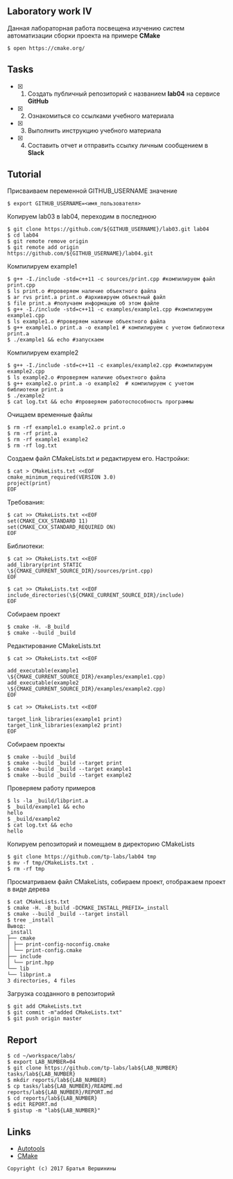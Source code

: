 ## Laboratory work IV

Данная лабораторная работа посвещена изучению систем автоматизации сборки проекта на примере **CMake**

```ShellSession
$ open https://cmake.org/
```

## Tasks

- [X] 1. Создать публичный репозиторий с названием **lab04** на сервисе **GitHub**
- [X] 2. Ознакомиться со ссылками учебного материала
- [X] 3. Выполнить инструкцию учебного материала
- [X] 4. Составить отчет и отправить ссылку личным сообщением в **Slack**

## Tutorial
Присваиваем переменной GITHUB_USERNAME значение
```ShellSession
$ export GITHUB_USERNAME=<имя_пользователя>
```
Копируем lab03 в lab04, переходим в последнюю
```ShellSession
$ git clone https://github.com/${GITHUB_USERNAME}/lab03.git lab04
$ cd lab04
$ git remote remove origin
$ git remote add origin https://github.com/${GITHUB_USERNAME}/lab04.git
```
Компилируем example1
```ShellSession
$ g++ -I./include -std=c++11 -c sources/print.cpp #компилируем файл print.cpp
$ ls print.o #проверяем наличие объектного файла
$ ar rvs print.a print.o #архивируем объектный файл
$ file print.a #получаем информацию об этом файле
$ g++ -I./include -std=c++11 -c examples/example1.cpp #компилируем example1.cpp
$ ls example1.o #проверяем наличие объектного файла                                      
$ g++ example1.o print.a -o example1 # компилируем с учетом библиотеки print.a
$ ./example1 && echo #запускаем                                   
```
Компилируем example2
```ShellSession
$ g++ -I./include -std=c++11 -c examples/example2.cpp #компилируем example2.cpp
$ ls example2.o #проверяем наличие объектного файла           
$ g++ example2.o print.a -o example2  # компилируем с учетом библиотеки print.a
$ ./example2
$ cat log.txt && echo #проверяем работоспособность программы
```
Очищаем временные файлы
```ShellSession
$ rm -rf example1.o example2.o print.o 
$ rm -rf print.a 
$ rm -rf example1 example2
$ rm -rf log.txt
```
Создаем файл CMakeLists.txt и редактируем его.
Настройки:
```ShellSession 
$ cat > CMakeLists.txt <<EOF
cmake_minimum_required(VERSION 3.0)
project(print)
EOF
```
Требования:
```ShellSession
$ cat >> CMakeLists.txt <<EOF
set(CMAKE_CXX_STANDARD 11)
set(CMAKE_CXX_STANDARD_REQUIRED ON)
EOF
```
Библиотеки:
```ShellSession
$ cat >> CMakeLists.txt <<EOF
add_library(print STATIC \${CMAKE_CURRENT_SOURCE_DIR}/sources/print.cpp)
EOF
```

```ShellSession
$ cat >> CMakeLists.txt <<EOF
include_directories(\${CMAKE_CURRENT_SOURCE_DIR}/include)
EOF
```
Собираем проект
```ShellSession
$ cmake -H. -B_build
$ cmake --build _build
```
Редактирование CMakeLists.txt
```ShellSession
$ cat >> CMakeLists.txt <<EOF

add_executable(example1 \${CMAKE_CURRENT_SOURCE_DIR}/examples/example1.cpp)
add_executable(example2 \${CMAKE_CURRENT_SOURCE_DIR}/examples/example2.cpp)
EOF
```

```ShellSession
$ cat >> CMakeLists.txt <<EOF

target_link_libraries(example1 print)
target_link_libraries(example2 print)
EOF
```
Собираем проекты
```ShellSession
$ cmake --build _build
$ cmake --build _build --target print
$ cmake --build _build --target example1
$ cmake --build _build --target example2
```
Проверяем работу примеров
```ShellSession
$ ls -la _build/libprint.a
$ _build/example1 && echo
hello
$ _build/example2
$ cat log.txt && echo
hello
```
Копируем репозиторий и помещаем в директорию CMakeLists 
```ShellSession
$ git clone https://github.com/tp-labs/lab04 tmp
$ mv -f tmp/CMakeLists.txt .
$ rm -rf tmp
```
Просматриваем файл CMakeLists, собираем проект, отображаем проект в виде дерева
```ShellSession
$ cat CMakeLists.txt
$ cmake -H. -B_build -DCMAKE_INSTALL_PREFIX=_install
$ cmake --build _build --target install
$ tree _install
Вывод: 
_install
├── cmake
│ ├── print-config-noconfig.cmake
│ └── print-config.cmake
├── include
│ └── print.hpp
└── lib
└── libprint.a
3 directories, 4 files
```
Загрузка созданного в репозиторий
```ShellSession
$ git add CMakeLists.txt
$ git commit -m"added CMakeLists.txt"
$ git push origin master
```

## Report

```ShellSession
$ cd ~/workspace/labs/
$ export LAB_NUMBER=04
$ git clone https://github.com/tp-labs/lab${LAB_NUMBER} tasks/lab${LAB_NUMBER}
$ mkdir reports/lab${LAB_NUMBER}
$ cp tasks/lab${LAB_NUMBER}/README.md reports/lab${LAB_NUMBER}/REPORT.md
$ cd reports/lab${LAB_NUMBER}
$ edit REPORT.md
$ gistup -m "lab${LAB_NUMBER}"
```

## Links

- [Autotools](http://www.gnu.org/software/automake/manual/html_node/Autotools-Introduction.html)
- [CMake](https://cgold.readthedocs.io/en/latest/index.html)

```
Copyright (c) 2017 Братья Вершинины
```
